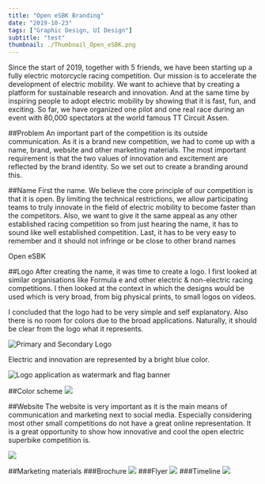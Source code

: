 ```yaml
---
title: "Open eSBK Branding"
date: "2019-10-23"
tags: ["Graphic Design, UI Design"]
subtitle: "test"
thumbnail: ./Thumbnail_Open_eSBK.png
---
```


Since the start of 2019, together with 5 friends, we have been starting up a fully electric motorcycle racing competition.
Our mission is to accelerate the development of electric mobility. We want to achieve that by creating a platform for sustainable research and innovation. And at the same time by inspiring people to adopt electric mobility by showing that it is fast, fun, and exciting. So far, we have organized one pilot and one real race during an event with 80,000 spectators at the world famous TT Circuit Assen.

##Problem
An important part of the competition is its outside communication. As it is a brand new competition, we had to come up with a name, brand, website and other marketing materials. The most important requirement is that the two values of innovation and excitement are reflected by the brand identity. So we set out to create a branding around this.

##Name
First the name. We believe the core principle of our competition is that it is open. By limiting the technical restrictions, we allow participating teams to truly innovate in the field of electric mobility to become faster than the competitors.
Also, we  want to give it the same appeal as any other established racing competition so from just hearing the name, it has to sound like well established competition.
Last, it has to be very easy to remember and it should not infringe or be close to other brand names

Open eSBK

##Logo
After creating the name, it was time to create a logo. I first looked at similar organisations like Formula e and other electric & non-electric racing competitions. I then looked at the context in which the designs would be used which is very broad, from big physical prints, to small logos on videos.

I concluded that the logo had to be very simple and self explanatory. Also there is no room for colors due to the broad applications. Naturally, it should be clear from the logo what it represents.

![Primary and Secondary Logo](./open-esbk-logo.png)

Electric and innovation are represented by a bright blue color.

![Logo application as watermark and flag banner](./openesbk_logo_application.png)


##Color scheme
![](./timeline.png)


##Website
The website is very important as it is the main means of communication and marketing next to social media. Especially considering most other small competitions do not have a great online representation. It is a great opportunity to show how innovative and cool the open electric superbike competition is.

![](./website.png)

##Marketing materials
###Brochure
![](./brochure.png)
###Flyer
![](./flyer.png)
###Timeline
![](./timeline.png)